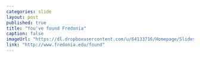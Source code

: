 ```yaml
---
categories: slide
layout: post
published: true
title: "You've found Fredonia"
caption: false
imageUrl: "https://dl.dropboxusercontent.com/u/64133716/Homepage/Slides/evolve_1500.jpg"
link: "http://www.fredonia.edu/found"
---
```


